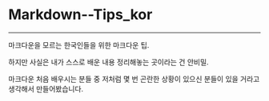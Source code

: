 # Markdown--Tips_kor

***

마크다운을 모르는 한국인들을 위한 마크다운 팁.

하지만 사실은 내가 스스로 배운 내용 정리해놓는 곳이라는 건 안비밀.

마크다운 처음 배우시는 분들 중 저처럼 몇 번 곤란한 상황이 있으신 분들이 있을 거라고 생각해서 만들어봤습니다.
